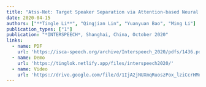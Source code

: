 ```yaml
---
title: "Atss-Net: Target Speaker Separation via Attention-based Neural Network"
date: 2020-04-15
authors: ["**Tingle Li**", "Qingjian Lin", "Yuanyuan Bao", "Ming Li"]
publication_types: ["1"]
publication: "*INTERSPEECH*, Shanghai, China, October 2020"
links:
  - name: PDF
    url: 'https://isca-speech.org/archive/Interspeech_2020/pdfs/1436.pdf'
  - name: Demo
    url: 'https://tinglok.netlify.app/files/interspeech2020/'
  - name: Video
    url: 'https://drive.google.com/file/d/1IjA2jNUXmqRuoszPox_lziCcrHMeqXbA/view'
---
```


